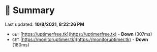 # 📖 Summary
Last updated: **10/8/2021, 8:22:26 PM**

- `GET` [https://uptimerfree.tk](https://uptimerfree.tk) - **Down** (307ms)
- `GET` [https://monitoruptimer.tk](https://monitoruptimer.tk) - **Down** (180ms)

